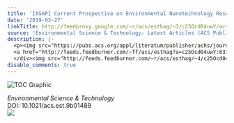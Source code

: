 ```yaml
---
title: '[ASAP] Current Prospective on Environmental Nanotechnology Research in China'
date: '2019-03-27'
linkTitle: http://feedproxy.google.com/~r/acs/esthag/~3/c25Ocd04uwY/acs.est.9b01489
source: 'Environmental Science & Technology: Latest Articles (ACS Publications)'
description: |-
  <p><img src="https://pubs.acs.org/appl/literatum/publisher/achs/journals/content/esthag/0/esthag.ahead-of-print/acs.est.9b01489/20190327/images/medium/es-2019-014897_0002.gif" alt="TOC Graphic"/></p><div><cite>Environmental Science & Technology</cite></div><div>DOI: 10.1021/acs.est.9b01489</div><div class="feedflare">
  <a href="http://feeds.feedburner.com/~ff/acs/esthag?a=c25Ocd04uwY:637kHBsm_ys:yIl2AUoC8zA"><img src="http://feeds.feedburner.com/~ff/acs/esthag?d=yIl2AUoC8zA" border="0"></img></a>
  </div><img src="http://feeds.feedburner.com/~r/acs/esthag/~4/c25Ocd04uwY" height="1" width="1" ...
disable_comments: true
---
```

<p><img src="https://pubs.acs.org/appl/literatum/publisher/achs/journals/content/esthag/0/esthag.ahead-of-print/acs.est.9b01489/20190327/images/medium/es-2019-014897_0002.gif" alt="TOC Graphic"/></p><div><cite>Environmental Science & Technology</cite></div><div>DOI: 10.1021/acs.est.9b01489</div><div class="feedflare">
<a href="http://feeds.feedburner.com/~ff/acs/esthag?a=c25Ocd04uwY:637kHBsm_ys:yIl2AUoC8zA"><img src="http://feeds.feedburner.com/~ff/acs/esthag?d=yIl2AUoC8zA" border="0"></img></a>
</div><img src="http://feeds.feedburner.com/~r/acs/esthag/~4/c25Ocd04uwY" height="1" width="1" ...